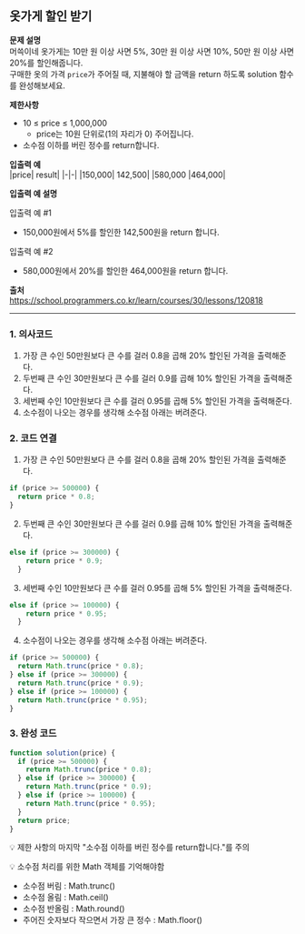 ## 옷가게 할인 받기

**문제 설명**  
머쓱이네 옷가게는 10만 원 이상 사면 5%, 30만 원 이상 사면 10%, 50만 원 이상 사면 20%를 할인해줍니다.  
구매한 옷의 가격 `price`가 주어질 때, 지불해야 할 금액을 return 하도록 solution 함수를 완성해보세요.

**제한사항**

- 10 ≤ price ≤ 1,000,000
  - price는 10원 단위로(1의 자리가 0) 주어집니다.
- 소수점 이하를 버린 정수를 return합니다.

**입출력 예**  
|price| result|
|-|-|
|150,000| 142,500|
|580,000 |464,000|

**입출력 예 설명**

입출력 예 #1

- 150,000원에서 5%를 할인한 142,500원을 return 합니다.

입출력 예 #2

- 580,000원에서 20%를 할인한 464,000원을 return 합니다.

**출처**  
https://school.programmers.co.kr/learn/courses/30/lessons/120818

---

### 1. 의사코드

1. 가장 큰 수인 50만원보다 큰 수를 걸러 0.8을 곱해 20% 할인된 가격을 출력해준다.
2. 두번째 큰 수인 30만원보다 큰 수를 걸러 0.9를 곱해 10% 할인된 가격을 출력해준다.
3. 세번째 수인 10만원보다 큰 수를 걸러 0.95를 곱해 5% 할인된 가격을 출력해준다.
4. 소수점이 나오는 경우를 생각해 소수점 아래는 버려준다.

### 2. 코드 연결

1. 가장 큰 수인 50만원보다 큰 수를 걸러 0.8을 곱해 20% 할인된 가격을 출력해준다.

```javascript
if (price >= 500000) {
  return price * 0.8;
}
```

2. 두번째 큰 수인 30만원보다 큰 수를 걸러 0.9를 곱해 10% 할인된 가격을 출력해준다.

```javascript
else if (price >= 300000) {
    return price * 0.9;
  }
```

3. 세번째 수인 10만원보다 큰 수를 걸러 0.95를 곱해 5% 할인된 가격을 출력해준다.

```javascript
else if (price >= 100000) {
    return price * 0.95;
  }
```

4. 소수점이 나오는 경우를 생각해 소수점 아래는 버려준다.

```javascript
if (price >= 500000) {
  return Math.trunc(price * 0.8);
} else if (price >= 300000) {
  return Math.trunc(price * 0.9);
} else if (price >= 100000) {
  return Math.trunc(price * 0.95);
}
```

### 3. 완성 코드

```javascript
function solution(price) {
  if (price >= 500000) {
    return Math.trunc(price * 0.8);
  } else if (price >= 300000) {
    return Math.trunc(price * 0.9);
  } else if (price >= 100000) {
    return Math.trunc(price * 0.95);
  }
  return price;
}
```

💡 제한 사항의 마지막 "소수점 이하를 버린 정수를 return합니다."를 주의

💡 소수점 처리를 위한 Math 객체를 기억해야함

- 소수점 버림 : Math.trunc()
- 소수점 올림 : Math.ceil()
- 소수점 반올림 : Math.round()
- 주어진 숫자보다 작으면서 가장 큰 정수 : Math.floor()
